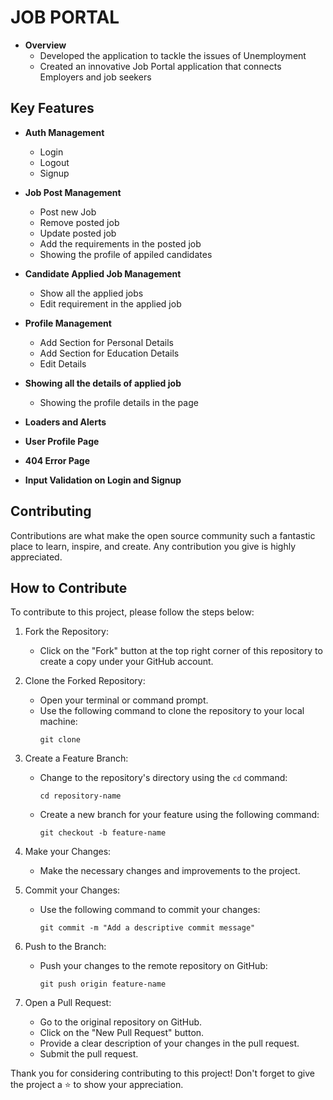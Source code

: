 # JOB PORTAL

- **Overview**
  - Developed the application to tackle the issues of Unemployment
  - Created an innovative Job Portal application that connects Employers and job seekers

## Key Features

- **Auth Management**
  - Login
  - Logout
  - Signup

- **Job Post Management**
  - Post new Job
  - Remove posted job
  - Update posted job
  - Add the requirements in the posted job
  - Showing the profile of appiled candidates

- **Candidate Applied Job Management**
  - Show all the applied jobs
  - Edit requirement in the applied job
  
- **Profile Management**
  - Add Section for Personal Details
  - Add Section for Education Details
  - Edit Details

- **Showing all the details of applied job**
  - Showing the profile details in the page

- **Loaders and Alerts**
  
- **User Profile Page**

- **404 Error Page**

- **Input Validation on Login and Signup**

## Contributing

Contributions are what make the open source community such a fantastic place to learn, inspire, and create. Any contribution you give is highly appreciated.

## How to Contribute

To contribute to this project, please follow the steps below:

1. Fork the Repository:
   - Click on the "Fork" button at the top right corner of this repository to create a copy under your GitHub account.

2. Clone the Forked Repository:
   - Open your terminal or command prompt.
   - Use the following command to clone the repository to your local machine:
     ```
     git clone 
     ```

3. Create a Feature Branch:
   - Change to the repository's directory using the `cd` command:
     ```
     cd repository-name
     ```
   - Create a new branch for your feature using the following command:
     ```
     git checkout -b feature-name
     ```

4. Make your Changes:
   - Make the necessary changes and improvements to the project.

5. Commit your Changes:
   - Use the following command to commit your changes:
     ```
     git commit -m "Add a descriptive commit message"
     ```

6. Push to the Branch:
   - Push your changes to the remote repository on GitHub:
     ```
     git push origin feature-name
     ```

7. Open a Pull Request:
   - Go to the original repository on GitHub.
   - Click on the "New Pull Request" button.
   - Provide a clear description of your changes in the pull request.
   - Submit the pull request.

Thank you for considering contributing to this project! Don't forget to give the project a ⭐ to show your appreciation.



